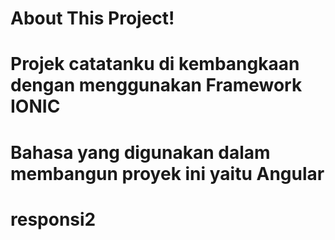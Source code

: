 # About This Project!
# Projek catatanku di kembangkaan dengan menggunakan Framework IONIC
# Bahasa yang digunakan dalam membangun proyek ini yaitu Angular
# responsi2
